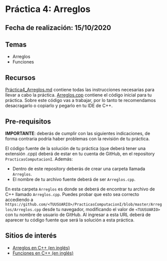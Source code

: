 # Práctica 4: Arreglos

## Fecha de realización: 15/10/2020

## Temas
 * Arreglos
 * Funciones

## Recursos

[Práctica4_Arreglos.md](Practica4_Arreglos.md) contiene todas las instrucciones necesarias para llevar a cabo la práctica.
[Arreglos.cpp](Arreglos.cpp) contiene el código inicial para tu práctica. Sobre este código vas a trabajar, por lo tanto te recomendamos desacragarlo o copiarlo y pegarlo en tu IDE de C++.

## Pre-requisitos

**IMPORTANTE**: deberás de cumplir con las siguientes indicaciones, de forma contraria podría haber problemas con la revisión de tu práctica.

El código fuente de la solución de tu práctica (que deberá tener una extensión .cpp) deberá de estar en tu cuenta de GitHub, en el repository `PracticasComputacionI`. Además:
* Dentro de este repository deberás de crear una carpeta llamada `Arreglos`.
* El nombre de tu archivo fuente deberá de ser `Arreglos.cpp`.

En esta carpeta `Arreglos` es donde se deberá de encontrar tu archivo de C++ llamado `Arreglos.cpp`. Puedes probar que esto sea correcto accediendo a `https://github.com/<TUUSUARIO>/PracticasComputacionI/blob/master/Arreglos/Arreglos.cpp` desde tu navegador, modificando el valor de `<TUUSUARIO>` con tu nombre de usuario de GitHub. Al ingresar a esta URL deberá de aparecer tu código fuente que será la solución a esta práctica.

## Sitios de interés

* [Arreglos en C++ (en inglés)](http://www.cplusplus.com/doc/tutorial/arrays/)
* [Funciones en C++ (en inglés)](http://www.cplusplus.com/doc/tutorial/functions/)
